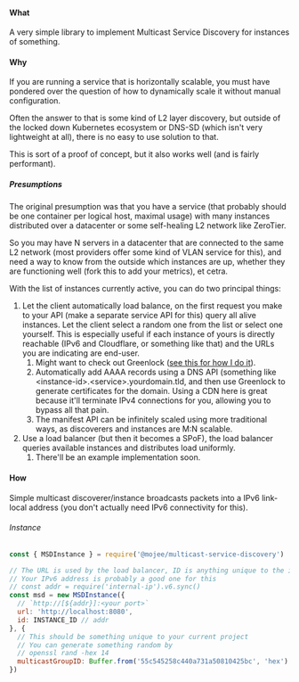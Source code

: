 #### What

A very simple library to implement Multicast Service Discovery for instances of something.

#### Why

If you are running a service that is horizontally scalable, you must have pondered over the question of how to dynamically scale it without manual configuration.

Often the answer to that is some kind of L2 layer discovery, but outside of the locked down Kubernetes ecosystem or DNS-SD (which isn't very lightweight at all), there is no easy to use solution to that.

This is sort of a proof of concept, but it also works well (and is fairly performant).

##### Presumptions

The original presumption was that you have a service (that probably should be one container per logical host, maximal usage) with many instances distributed over a datacenter or some self-healing L2 network like ZeroTier.

So you may have N servers in a datacenter that are connected to the same L2 network (most providers offer some kind of VLAN service for this), and need a way to know from the outside which instances are up, whether they are functioning well (fork this to add your metrics), et cetra.

With the list of instances currently active, you can do two principal things:

1. Let the client automatically load balance, on the first request you make to your API (make a separate service API for this) query all alive instances. Let the client select a random one from the list or select one yourself. This is especially useful if each instance of yours is directly reachable (IPv6 and Cloudflare, or something like that) and the URLs you are indicating are end-user.
   1. Might want to check out Greenlock ([see this for how I do it](https://github.com/mmjee/simple-container-https-le)).
   2. Automatically add AAAA records using a DNS API (something like \<instance-id\>.\<service\>.yourdomain.tld, and then use Greenlock to generate certificates for the domain. Using a CDN here is great because it'll terminate IPv4 connections for you, allowing you to bypass all that pain.
   4. The manifest API can be infinitely scaled using more traditional ways, as discoverers and instances are M:N scalable.
2. Use a load balancer (but then it becomes a SPoF), the load balancer queries available instances and distributes load uniformly.
   1. There'll be an example implementation soon.

#### How

Simple multicast discoverer/instance broadcasts packets into a IPv6 link-local address (you don't actually need IPv6 connectivity for this).

###### Instance

```javascript
const { MSDInstance } = require('@mojee/multicast-service-discovery')

// The URL is used by the load balancer, ID is anything unique to the individual instance
// Your IPv6 address is probably a good one for this
// const addr = require('internal-ip').v6.sync()
const msd = new MSDInstance({
  // `http://[${addr}]:<your port>`
  url: 'http://localhost:8080',
  id: INSTANCE_ID // addr
}, {
  // This should be something unique to your current project
  // You can generate something random by
  // openssl rand -hex 14
  multicastGroupID: Buffer.from('55c545258c440a731a50810425bc', 'hex')
})
```
